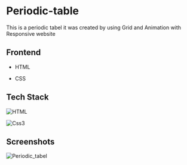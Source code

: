 
# Periodic-table

This is a periodic tabel it was created by using Grid and Animation with Responsive website


## Frontend

- HTML

- CSS


## Tech Stack

![HTML](https://img.shields.io/badge/HTML-239120?style=for-the-badge&logo=html5&logoColor=white)

![Css3](https://img.shields.io/badge/CSS3-1572B6?style=for-the-badge&logo=css3&logoColor=white)
## Screenshots

![Periodic_tabel](https://github.com/vetrikumar4/Periodic-tabel/assets/46168078/f85122fc-4fee-4331-aaf1-5ccb340dac6d)

